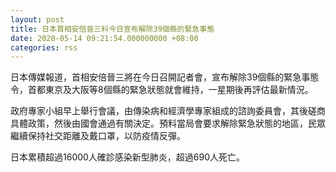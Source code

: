 ```yaml
---
layout: post
title: 日本首相安倍晉三料今日宣布解除39個縣的緊急事態
date: 2020-05-14 09:21:54.000000000 +08:00
categories: rss
---
```


日本傳媒報道，首相安倍晉三將在今日召開記者會，宣布解除39個縣的緊急事態令，首都東京及大阪等8個縣的緊急狀態就會維持，一星期後再評估最新情況。

政府專家小組早上舉行會議，由傳染病和經濟學專家組成的諮詢委員會，其後磋商具體政策，然後由國會通過有關決定。預料當局會要求解除緊急狀態的地區，民眾繼續保持社交距離及戴口罩，以防疫情反彈。

日本累積超過16000人確診感染新型肺炎，超過690人死亡。
